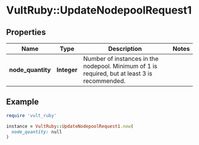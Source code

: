 # VultRuby::UpdateNodepoolRequest1

## Properties

| Name | Type | Description | Notes |
| ---- | ---- | ----------- | ----- |
| **node_quantity** | **Integer** | Number of instances in the nodepool. Minimum of 1 is required, but at least 3 is recommended. |  |

## Example

```ruby
require 'vult_ruby'

instance = VultRuby::UpdateNodepoolRequest1.new(
  node_quantity: null
)
```

